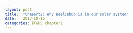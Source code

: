 ```yaml
---
layout: post
title:  "Chapert2: Why Beelzebub is in our solar system"
date:   2017-10-16
categories: BTGHS chapter2
---
```

